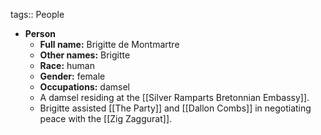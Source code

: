 tags:: People

- **Person**
	- **Full name:** Brigitte de Montmartre
	- **Other names:** Brigitte
	- **Race:** human
	- **Gender:** female
	- **Occupations:** damsel
	- A damsel residing at the [[Silver Ramparts Bretonnian Embassy]].
	- Brigitte assisted [[The Party]] and [[Dallon Combs]] in negotiating peace with the [[Zig Zaggurat]].